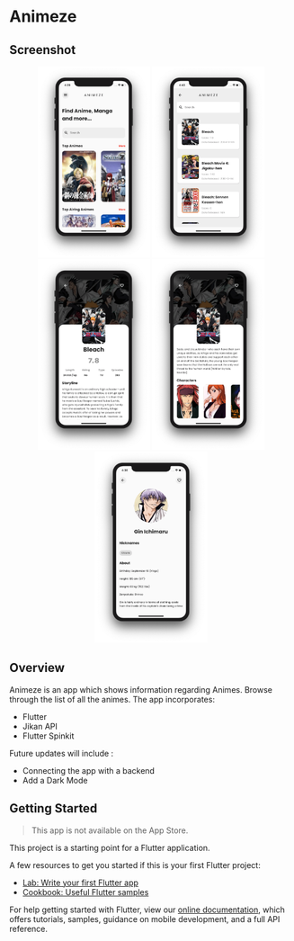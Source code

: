 # Animeze

## Screenshot

<p align="center">
  <img src="screenshots/Home.png" width="200">
  <img src="screenshots/Search.png" width="200">
  <img src="screenshots/AnimeDetails.png" width="200">
  <img src="screenshots/AnimeDetails2.png" width="200">
  <img src="screenshots/CharacterDetails.png" width="200">
</p>

## Overview

Animeze is an app which shows information regarding Animes. Browse through the list of all the animes. The app incorporates:

- Flutter
- Jikan API
- Flutter Spinkit

Future updates will include :

- Connecting the app with a backend
- Add a Dark Mode

## Getting Started

> This app is not available on the App Store.

This project is a starting point for a Flutter application.

A few resources to get you started if this is your first Flutter project:

- [Lab: Write your first Flutter app](https://flutter.dev/docs/get-started/codelab)
- [Cookbook: Useful Flutter samples](https://flutter.dev/docs/cookbook)

For help getting started with Flutter, view our
[online documentation](https://flutter.dev/docs), which offers tutorials,
samples, guidance on mobile development, and a full API reference.
